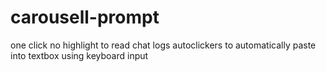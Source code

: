 # carousell-prompt
one click no highlight to read chat logs
autoclickers to automatically paste into textbox using keyboard input

